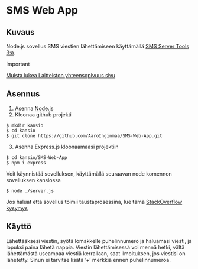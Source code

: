 # SMS Web App
## Kuvaus
Node.js sovellus SMS viestien lähettämiseen käyttämällä [SMS Server Tools 3:a](http://smstools3.kekekasvi.com/).
> [!Important]  
> [Muista lukea Laitteiston yhteensopivuus sivu](http://smstools3.kekekasvi.com/index.php?p=hardwarecomp)
## Asennus
1. Asenna [Node.js](https://nodejs.org/en/download)
2. Kloonaa github projekti
```
$ mkdir kansio
$ cd kansio
$ git clone https://github.com/AaroInginmaa/SMS-Web-App.git
```
 3. Asenna Express.js kloonaamaasi projektiin
```
$ cd kansio/SMS-Web-App
$ npm i express
```
Voit käynnistää sovelluksen, käyttämällä seuraavan node komennon sovelluksen kansiossa
```
$ node ./server.js
```
Jos haluat että sovellus toimii taustaprosessina, lue tämä [StackOverflow kysymys](https://stackoverflow.com/questions/4018154/how-do-i-run-a-node-js-app-as-a-background-service)
## Käyttö
Lähettääksesi viestin, syötä lomakkelle puhelinnumero ja haluamasi viesti, ja lopuksi paina lähetä nappia.
Viestin lähettämisessä voi mennä hetki, vältä lähettämästä useampaa viestiä kerrallaan, saat ilmoituksen, jos viestisi on lähetetty.
Sinun ei tarvitse lisätä ’+’ merkkiä ennen puhelinnumeroa.
